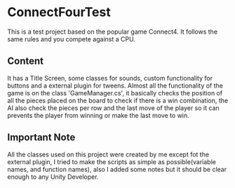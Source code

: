 # ConnectFourTest
This is a test project based on the popular game Connect4. It follows the same rules and you compete against a CPU.
## Content
It has a Title Screen, some classes for sounds, custom functionality for buttons and a external plugin for tweens. 
Almost all the functionality of the game is on the class 'GameManager.cs', it basically checks the position of all the pieces placed on the board
to check if there is a win combination, the AI also check the pieces per row and the last move of the player so it can prevents the player from winning or make the last move to win.
## Important Note
All the classes used on this project were created by me except fot the external plugin, I tried to make the scripts as simple as possible(variable names, and function names), also I 
added some notes but it should be clear enough to any Unity Developer.